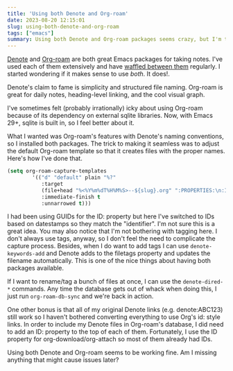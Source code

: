 ```yaml
---
title: 'Using both Denote and Org-roam'
date: 2023-08-20 12:15:01
slug: using-both-denote-and-org-roam
tags: ["emacs"]
summary: Using both Denote and Org-roam packages seems crazy, but I'm trying it.
---
```


[Denote](https://protesilaos.com/emacs/denote) and [Org-roam](https://orgroam.com) are both great Emacs packages for taking notes. I've used each of them extensively and have [waffled between them](https://baty.net/2023/back-to-org-roam/) regularly. I started wondering if it makes sense to use _both_. It does!.

Denote's claim to fame is simplicity and structured file naming. Org-roam is great for daily notes, heading-level linking, and the cool visual graph.

I've sometimes felt (probably irrationally) icky about using Org-roam because of its dependency on external sqlite libraries. Now, with Emacs 29+, sqlite is built in, so I feel better about it.

What I wanted was Org-roam's features with Denote's naming conventions, so I installed both packages. The trick to making it seamless was to adjust the default Org-roam template so that it creates files with the proper names. Here's how I've done that.

``` lisp
(setq org-roam-capture-templates
        '(("d" "default" plain "%?"
           :target
           (file+head "%<%Y%m%dT%H%M%S>--${slug}.org" ":PROPERTIES:\n:ID:          %<%Y%m%dT%H%M%S>\n:END:\n#+title:      ${title}\n#+date:       [%<%Y-%m-%d %a %H:%S>]\n#+filetags: \n#+identifier: %<%Y%m%dT%H%M%S>\n\n")
           :immediate-finish t
           :unnarrowed t)))
```

I had been using GUIDs for the ID: property but here I've switched to IDs based on datestamps so they match the "identifier". I'm not sure this is a great idea. You may also notice that I'm not bothering with tagging here. I don't always use tags, anyway, so I don't feel the need to complicate the capture process. Besides, when I do want to add tags I can use `denote-keywords-add` and Denote adds to the filetags property and updates the filename automatically. This is one of the nice things about having both packages available.

If I want to rename/tag a bunch of files at once, I can use the `denote-dired-*` commands. Any time the database gets out of whack when doing this, I just run `org-roam-db-sync` and we're back in action.

One other bonus is that all of my original Denote links (e.g. denote:ABC123) still work so I haven't bothered converting everything to use Org's id: style links. In order to include my Denote files in Org-roam's database, I did need to add an ID: property to the top of each of them. Fortunately, I use the ID property for org-download/org-attach so most of them already had IDs.

Using both Denote and Org-roam seems to be working fine. Am I missing anything that might cause issues later?

